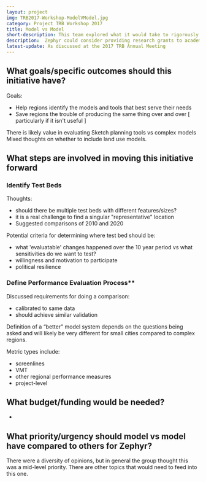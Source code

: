```yaml
---
layout: project
img: TRB2017-Workshop-ModelVModel.jpg
category: Project TRB Workshop 2017
title: Model vs Model
short-description: This team explored what it would take to rigorously assess model performance in a testbed environment and determine what resources would be needed to make it successful.
description:  Zephyr could consider providing research grants to academics and other researchers to calibrate their model systems for a single metropolitan area. Then, assess the models’ performance across time, ideally a period of ten years, to see how well they perform. This project would explore what it would take to do this in a rigorous and useful way; how to select the test bed and identify the set of stakeholders; and determine what resources would be needed to make it successful.
latest-update: As discussed at the 2017 TRB Annual Meeting
---
```


## What goals/specific outcomes should this initiative have?

Goals: 

- Help regions identify the models and tools that best serve their needs  
- Save regions the trouble of producing the same thing over and over [ particularly if it isn't useful ] 

There is likely value in evaluating Sketch planning tools vs complex models
Mixed thoughts on whether to include land use models.

## What steps are involved in moving this initiative forward
### Identify Test Beds

Thoughts: 
- should there be multiple test beds with different features/sizes?
- it is a real challenge to find a singular "representative" location
- Suggested comparisons of 2010 and 2020

Potential criteria for determining where test bed should be: 
 - what 'evaluatable' changes happened over the 10 year period vs what sensitivities do we want to test? 
 - willingness and motivation to participate
 - political resilience
 
### Define Performance Evaluation Process**

Discussed requirements for doing a comparison:
  
  - calibrated to same data
  - should achieve similar validation

Definition of a “better” model system depends on the questions being asked and will likely be very different for small cities compared to complex regions.

Metric types include:  

- screenlines
- VMT
- other regional performance measures
- project-level


## What budget/funding would be needed?

- 

## What priority/urgency should model vs model have compared to others for Zephyr?
There were a diversity of opinions, but in general the group thought this was a mid-level priority.  There are other topics that would need to feed into this one.



